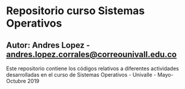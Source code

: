 # Repositorio curso Sistemas Operativos
## Autor: Andres Lopez - andres.lopez.corrales@correounivall.edu.co

Este repositorio contiene los códigos relativos a diferentes actividades desarrolladas en el curso de Sistemas Operativos - Univalle - Mayo-Octubre 2019


